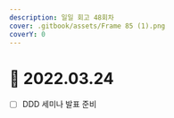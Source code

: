 ```yaml
---
description: 일일 회고 48회차
cover: .gitbook/assets/Frame 85 (1).png
coverY: 0
---
```


# 🙂 2022.03.24

* [ ] DDD 세미나 발표 준비
